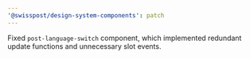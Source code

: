 ```yaml
---
'@swisspost/design-system-components': patch
---
```


Fixed `post-language-switch` component, which implemented redundant update functions and unnecessary slot events.
